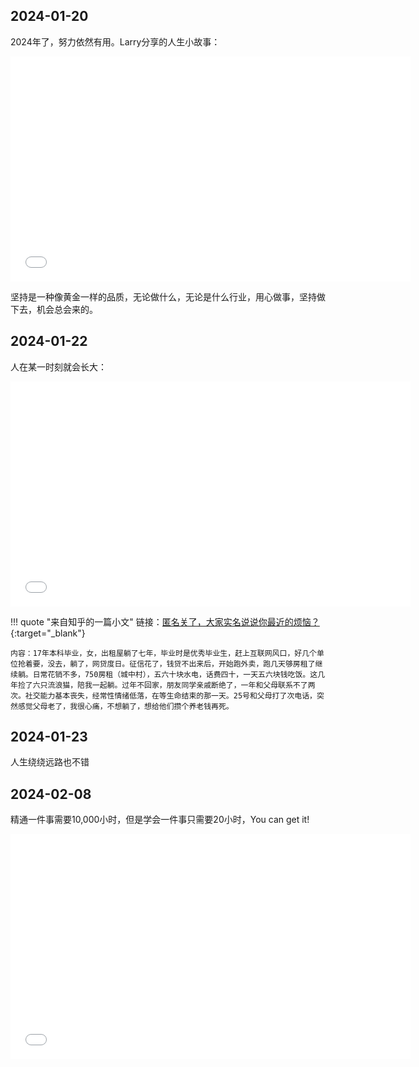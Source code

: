 ## 2024-01-20
2024年了，努力依然有用。Larry分享的人生小故事：

<iframe src="//player.bilibili.com/player.html?aid=539026586&bvid=BV1Gi4y1W7Jt&cid=1413238812&p=1"width="640" height="360" scrolling="no" border="1" frameborder="yes" framespacing="0" allowfullscreen="true" allow="autoplay; encrypted-media" autoplay="false"> </iframe>

坚持是一种像黄金一样的品质，无论做什么，无论是什么行业，用心做事，坚持做下去，机会总会来的。

## 2024-01-22
人在某一时刻就会长大：

<iframe src="//player.bilibili.com/player.html?aid=325743308&bvid=BV1nw41137Je&cid=1390239040&p=1"width="640" height="360" scrolling="no" border="0" frameborder="no" framespacing="0" allowfullscreen="true" allow="autoplay; encrypted-media" autoplay="false"> </iframe>

!!! quote "来自知乎的一篇小文"
    链接：[匿名关了，大家实名说说你最近的烦恼？](https://www.zhihu.com/question/619116908/answer/3343251220){:target="_blank"}
    
    内容：17年本科毕业，女，出租屋躺了七年，毕业时是优秀毕业生，赶上互联网风口，好几个单位抢着要，没去，躺了，网贷度日。征信花了，钱贷不出来后，开始跑外卖，跑几天够房租了继续躺。日常花销不多，750房租（城中村），五六十块水电，话费四十，一天五六块钱吃饭。这几年捡了六只流浪猫，陪我一起躺。过年不回家，朋友同学亲戚断绝了，一年和父母联系不了两次。社交能力基本丧失，经常性情绪低落，在等生命结束的那一天。25号和父母打了次电话，突然感觉父母老了，我很心痛，不想躺了，想给他们攒个养老钱再死。

## 2024-01-23
人生绕绕远路也不错

## 2024-02-08
精通一件事需要10,000小时，但是学会一件事只需要20小时，You can get it!

<iframe src="//player.bilibili.com/player.html?aid=50668972&bvid=BV144411b7Uk&cid=88706634&p=1"width="640" height="360" scrolling="no" border="0" frameborder="no" framespacing="0" allowfullscreen="true" allow="autoplay; encrypted-media" autoplay="false"> </iframe>
